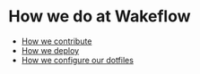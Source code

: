 # How we do at Wakeflow

* [How we contribute](/contributing.md)
* [How we deploy](/deploying.md)
* [How we configure our dotfiles](/dotfiles.md)